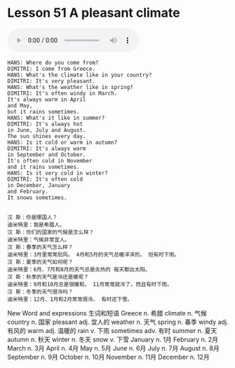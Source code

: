 # Lesson 51 A pleasant climate

​<audio id="audio" controls="" loop="loop">
    <source id="mp3" src="https://online1.tingclass.net/lesson/shi0529/0000/16/51.mp3"> 
</audio>

```
HANS: Where do you come from?
DIMITRI: I come from Greece.
HANS: What's the climate like in your country?
DIMITRI: It's very pleasant.
HANS: What's the weather like in spring?
DIMITRI: It's often windy in March.
It's always warm in April
and May,
but it rains sometimes.
HANS: What's it like in summer?
DIMITRI: It's always hot
in June, July and August.
The sun shines every day.
HANS: Is it cold or warm in autumn?
DIMITRI: It's always warm
in September and October.
It's often cold in November
and it rains sometimes.
HANS: Is it very cold in winter?
DIMITRI: It's often cold
in December, January
and February.
It snows sometimes.


汉 斯：你是哪国人？
迪米特里：我是希腊人。
汉 斯：你们的国家的气候是怎么样？
迪米特里：气候非常宜人。
汉 斯：春季的天气怎么样？
迪米特里：3月里常常刮风。 4月和5月的天气总暖洋洋的， 但有时下雨。
汉 斯：夏季的天气如何呢？
迪米特里：6月、7月和8月的天气总是炎热的 每天都出太阳。
汉 斯：秋季的天气是冷还是暖呢？
迪米特里：9月和10月总是很暖和， 11月常常就冷了，而且有时下雨。
汉 斯：冬季的天气很冷吗？
迪米特里：12月、1月和2月常常很冷， 有时还下雪。
```

New Word and expressions 生词和短语
Greece
n. 希腊
climate
n. 气候
country
n. 国家
pleasant
adj. 宜人的
weather
n. 天气
spring
n. 春季
windy
adj. 有风的
warm
adj. 温暖的
rain
v. 下雨
sometimes
adv. 有时
summer
n. 夏天
autumn
n. 秋天
winter
n. 冬天
snow
v. 下雪
January
n. 1月
February
n. 2月
March
n. 3月
April
n. 4月
May
n. 5月
June
n. 6月
July
n. 7月
August
n. 8月
September
n. 9月
October
n. 10月
November
n. 11月
December
n. 12月
